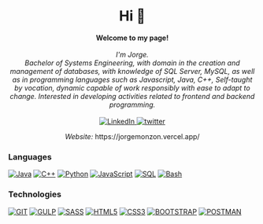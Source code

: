 <h1 align="center">Hi 👋</h1>
<p align="center">
    <b>Welcome to my page!</b><br><br>
    <i>
        I'm Jorge.<br>
        Bachelor of Systems Engineering, with domain in the creation and management of databases, with knowledge of SQL Server, MySQL, as well as in programming languages such as Javascript, Java, C++, Self-taught by vocation, dynamic capable of work responsibly with ease to adapt to change. Interested in developing activities related to frontend and backend programming.<br>
    </i><br>
    <a href="https://www.linkedin.com/in/jorge-luis-monzon-morales">
        <img src="https://img.shields.io/badge/LINKEDIN-black?style=for-the-badge&logo=LINKEDIN" alt="LinkedIn">
    </a>
    <a href="https://twitter.com/JorgeDevmm">
        <img src="https://img.shields.io/badge/TWITTER-black?style=for-the-badge&logo=Twitter" alt="twitter">
    </a>
    <p align="center"><i> Website:</i> https://jorgemonzon.vercel.app/</p>
    
</p>


### Languages
[![Java](https://img.shields.io/badge/java-black?style=for-the-badge&logo=openjdk)](https://github.com/JorgeDevmm)
[![C++](https://img.shields.io/badge/c++-black?style=for-the-badge&logo=cplusplus)](https://github.com/JorgeDevmm)
[![Python](https://img.shields.io/badge/python-black?style=for-the-badge&logo=python)](https://github.com/JorgeDevmm)
[![JavaScript](https://img.shields.io/badge/javascript-black?style=for-the-badge&logo=javascript)](https://github.com/JorgeDevmm)
[![SQL](https://img.shields.io/badge/sql-black?style=for-the-badge&logo=mysql)](https://github.com/JorgeDevmm)
[![Bash](https://img.shields.io/badge/bash-black?style=for-the-badge&logo=gnu-bash&logoColor=white)](https://github.com/JorgeDevmm)

### Technologies
[![GIT](https://img.shields.io/badge/git-black?style=for-the-badge&logo=git)](https://github.com/JorgeDevmm)
[![GULP](https://img.shields.io/badge/gulp-black?style=for-the-badge&logo=gulp)](https://github.com/JorgeDevmm)
[![SASS](https://img.shields.io/badge/sass-black?style=for-the-badge&logo=sass)](https://github.com/JorgeDevmm)
[![HTML5](https://img.shields.io/badge/html5-black?style=for-the-badge&logo=html5)](https://github.com/JorgeDevmm)
[![CSS3](https://img.shields.io/badge/css3-black?style=for-the-badge&logo=css3)](https://github.com/JorgeDevmm)
[![BOOTSTRAP](https://img.shields.io/badge/bootstrap-black?style=for-the-badge&logo=bootstrap)](https://github.com/JorgeDevmm)
[![POSTMAN](https://img.shields.io/badge/postman-black?style=for-the-badge&logo=postman)](https://github.com/JorgeDevmm)










